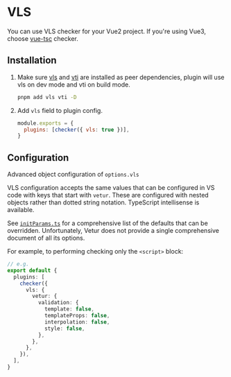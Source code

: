 # VLS

You can use VLS checker for your Vue2 project. If you're using Vue3, choose [vue-tsc](/checkers/vue-tsc) checker.

## Installation

1. Make sure [vls](https://www.npmjs.com/package/vls) and [vti](https://www.npmjs.com/package/vti) are installed as peer dependencies, plugin will use vls on dev mode and vti on build mode.

   ```bash
   pnpm add vls vti -D
   ```

2. Add `vls` field to plugin config.

   ```js
   module.exports = {
     plugins: [checker({ vls: true })],
   }
   ```

## Configuration

Advanced object configuration of `options.vls`

VLS configuration accepts the same values that can be configured in VS code with keys that start with `vetur`.
These are configured with nested objects rather than dotted string notation. TypeScript intellisense is available.

See [`initParams.ts`](https://github.com/fi3ework/vite-plugin-checker/blob/8fc5d7f4a908a4c80d1cb978e0acf1d4e5700e6a/packages/vite-plugin-checker/src/checkers/vls/initParams.ts#L33) for a comprehensive list of the defaults that can be overridden. Unfortunately, Vetur does not provide a single comprehensive document of all its options.

For example, to performing checking only the `<script>` block:

```ts
// e.g.
export default {
  plugins: [
    checker({
      vls: {
        vetur: {
          validation: {
            template: false,
            templateProps: false,
            interpolation: false,
            style: false,
          },
        },
      },
    }),
  ],
}
```
